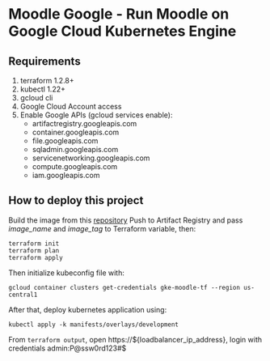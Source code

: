 # Moodle Google - Run Moodle on Google Cloud Kubernetes Engine

## Requirements

1. terraform 1.2.8+
2. kubectl 1.22+
3. gcloud cli
4. Google Cloud Account access
5. Enable Google APIs (gcloud services enable):
    - artifactregistry.googleapis.com
    - container.googleapis.com
    - file.googleapis.com
    - sqladmin.googleapis.com
    - servicenetworking.googleapis.com
    - compute.googleapis.com
    - iam.googleapis.com

## How to deploy this project

Build the image from this [repository](https://github.com/carlosrv999/moodle-basic)
Push to Artifact Registry and pass <em>image_name</em> and <em>image_tag</em> to Terraform variable, then:

```
terraform init
terraform plan
terraform apply
```
Then initialize kubeconfig file with:
```
gcloud container clusters get-credentials gke-moodle-tf --region us-central1
```

After that, deploy kubernetes application using:
```
kubectl apply -k manifests/overlays/development
```

From ```terraform output```, open https://${loadbalancer_ip_address}, login with credentials admin:P@ssw0rd123#$
